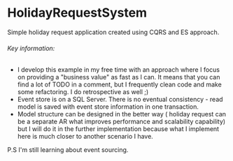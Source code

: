 # HolidayRequestSystem
Simple holiday request application created using CQRS and ES approach.

###### Key information:
- I develop this example in my free time with an approach where I focus on providing a "business value" as fast as I can. It means that you can find a lot of TODO in a comment, but I frequently clean code and make some refactoring. I do retrospective as well ;)
- Event store is on a SQL Server. There is no eventual consistency - read model is saved with event store information in one transaction.
- Model structure can be designed in the better way ( holiday request can be a separate AR what improves performance and scalability capability) but I will do it in the further implementation because what I implement here is much closer to another scenario I have.

P.S I'm still learning about event sourcing.
